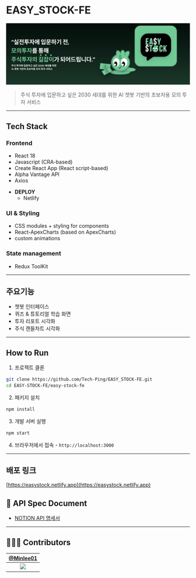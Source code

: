 # EASY_STOCK-FE
<p align="center">
  <img src="./images/overview.png" alt="EASY STOCK 메인 이미지" width="800"/>
</p>

> 주식 투자에 입문하고 싶은 2030 세대를 위한 AI 챗봇 기반의 초보자용 모의 투자 서비스


---

##  Tech Stack

### Frontend
* React 18
* Javascript (CRA-based)
* Create React App (React script-based)
* Alpha Vantage API
* Axios
-  **DEPLOY**
    - Netlify

### UI & Styling
- CSS modules + styling for components
- React-ApexCharts (based on ApexCharts)
- custom animations
###  State management
  - Redux ToolKit <br>


---

## 주요기능
- 챗봇 인터페이스
- 퀴즈 & 튜토리얼 학습 화면
- 투자 리포트 시각화
- 주식 캔들차트 시각화

---

## How to Run

1. 프로젝트 클론
```bash
git clone https://github.com/Tech-Ping/EASY_STOCK-FE.git
cd EASY-STOCK-FE/easy-stock-fe
```

2. 패키지 설치

```bash
npm install
```

3. 개발 서버 실행
```bash
npm start
```
4. 브라우저에서 접속 - `http://localhost:3000`

---

## 배포 링크
[https://easystock.netlify.app](https://easystock.netlify.app)


## 📁 API Spec Document

- [NOTION API 명세서](https://polyester-mollusk-e44.notion.site/API-17384444491a80e5901ecb66c4a2b79d?pvs=74)


---


## 👩🏻‍💻 Contributors
<div>

|                   [@Minlee01](https://github.com/Minlee01)                    |  
|:-----------------------------------------------------------------------------:|
| <img width="300" src="https://avatars.githubusercontent.com/u/87940552?v=4"> |

</div>
